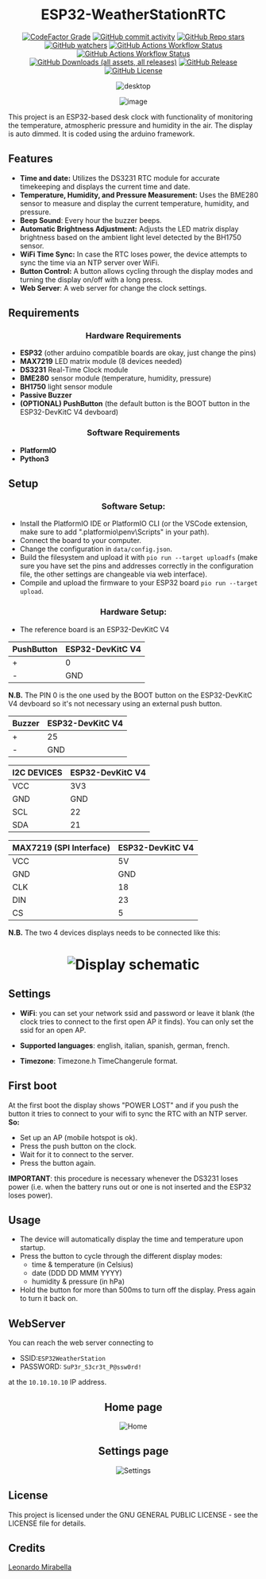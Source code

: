 <div align = center>

# ESP32-WeatherStationRTC

</div>

<p align="center">
  <a href="https://www.codefactor.io/repository/github/infra-blue/esp32-weatherstationrtc/overview/main"><img alt="CodeFactor Grade" src="https://img.shields.io/codefactor/grade/github/infra-blue/ESP32-WeatherStationRTC?style=for-the-badge&logo=codefactor&logoColor=white&label=Code%20Quality&color=red"></a>
  <a href=https://github.com/infra-blue/ESP32-WeatherStationRTC/commits><img alt="GitHub commit activity" src="https://img.shields.io/github/commit-activity/t/infra-blue/ESP32-WeatherStationRTC?style=for-the-badge&logo=conventionalcommits&logoColor=white&label=Commits&color=blue"></a>
  <a href=https://github.com/infra-blue/ESP32-WeatherStationRTC/stargazers><img alt="GitHub Repo stars" src="https://img.shields.io/github/stars/infra-blue/ESP32-WeatherStationRTC?style=for-the-badge&logo=githubsponsors&logoColor=white&label=STARS&color=yellow"></a>
  <a href=https://github.com/infra-blue/ESP32-WeatherStationRTC/watchers><img alt="GitHub watchers" src="https://img.shields.io/github/watchers/infra-blue/ESP32-WeatherStationRTC?style=for-the-badge&logo=githubcopilot&logoColor=white&color=orange"></a>
  <a href=https://github.com/infra-blue/ESP32-WeatherStationRTC/actions/workflows/dependabot.yml><img alt="GitHub Actions Workflow Status" src="https://img.shields.io/github/actions/workflow/status/infra-blue/ESP32-WeatherStationRTC/dependabot.yml?style=for-the-badge&logo=dependabot&logoColor=white&label=platformIO%20dependabot&color=green"></a>
  <a href=https://github.com/infra-blue/ESP32-WeatherStationRTC/actions/workflows/platformio-build&release.yml><img alt="GitHub Actions Workflow Status" src="https://img.shields.io/github/actions/workflow/status/infra-blue/ESP32-WeatherStationRTC/platformio-build%26release.yml?style=for-the-badge&logo=platformio&logoColor=white&label=platformIO%20build&color=green"></a>
  <a href=https://github.com/infra-blue/ESP32-WeatherStationRTC/releases/latest><img alt="GitHub Downloads (all assets, all releases)" src="https://img.shields.io/github/downloads/infra-blue/ESP32-WeatherStationRTC/total?style=for-the-badge&logo=github&logoColor=white&label=Github%20Downloads&color=lightgrey"></a>
  <a href=https://github.com/infra-blue/ESP32-WeatherStationRTC/releases/latest><img alt="GitHub Release" src="https://img.shields.io/github/v/release/infra-blue/ESP32-WeatherStationRTC?include_prereleases&sort=date&display_name=tag&style=for-the-badge&logo=webpack&logoColor=white&label=Latest&logoColor=white&color=darkblue"></a>
  <a href=https://github.com/infra-blue/ESP32-WeatherStationRTC/blob/main/LICENSE><img alt="GitHub License" src="https://img.shields.io/github/license/infra-blue/ESP32-WeatherStationRTC?style=for-the-badge&logo=gitbook&logoColor=white"></a>
</p>

<div align="center">

  ![desktop](assets/desktop.jpg)

  ![image](assets/clock.gif)

</div>

This project is an ESP32-based desk clock with functionality of monitoring the temperature, atmospheric pressure and humidity in the air. The display is auto dimmed. It is coded using the arduino framework.

## Features

- **Time and date:** Utilizes the DS3231 RTC module for accurate timekeeping and displays the current time and date.
- **Temperature, Humidity, and Pressure Measurement:** Uses the BME280 sensor to measure and display the current temperature, humidity, and pressure.
- **Beep Sound**: Every hour the buzzer beeps.
- **Automatic Brightness Adjustment:** Adjusts the LED matrix display brightness based on the ambient light level detected by the BH1750 sensor.
- **WiFi Time Sync:** In case the RTC loses power, the device attempts to sync the time via an NTP server over WiFi.
- **Button Control:** A button allows cycling through the display modes and turning the display on/off with a long press.
- **Web Server**: A web server for change the clock settings.

## Requirements

<div align="center">

### Hardware Requirements

</div>

- **ESP32** (other arduino compatible boards are okay, just change the pins)
- **MAX7219** LED matrix module (8 devices needed)
- **DS3231** Real-Time Clock module
- **BME280** sensor module (temperature, humidity, pressure)
- **BH1750** light sensor module
- **Passive Buzzer**
- **(OPTIONAL) PushButton** (the default button is the BOOT button in the ESP32-DevKitC V4 devboard)

<div align="center">

### Software Requirements

</div>

- **PlatformIO**
- **Python3**
## Setup

<div align="center">

### **Software Setup:**

</div>

   - Install the PlatformIO IDE or PlatformIO CLI (or the VSCode extension, make sure to add ".platformio\penv\Scripts" in your path).
   - Connect the board to your computer.
   - Change the configuration in ```data/config.json```.
   - Build the filesystem and upload it with ```pio run --target uploadfs``` (make sure you have set the pins and addresses correctly in the configuration file, the other settings are changeable via web interface).
   - Compile and upload the firmware to your ESP32 board ```pio run --target upload```.
<div align="center">

### **Hardware Setup:**

</div>

   - The reference board is an ESP32-DevKitC V4

<div align= center>

| PushButton | ESP32-DevKitC V4 |
| ----------- | ----------- |
|  + | 0 |
|  - | GND |

</div>

**N.B.** The PIN 0 is the one used by the BOOT button on the ESP32-DevKitC V4 devboard so it's not necessary using an external push button.

<div align= center>

| Buzzer | ESP32-DevKitC V4 |
| ----------- | ----------- |
|  + | 25 |
|  - | GND |

| I2C DEVICES| ESP32-DevKitC V4 |
| ----------- | ----------- |
| VCC | 3V3 |
| GND | GND |
| SCL | 22 |
| SDA | 21 |


| MAX7219 (SPI Interface) | ESP32-DevKitC V4 |
| ----------- | ----------- |
| VCC | 5V |
| GND | GND |
| CLK | 18 |
| DIN | 23 |
| CS | 5 |

</div>

**N.B.** The two 4 devices displays needs to be connected like this:

<div align="center">

# ![Display schematic](assets/schematic_display.png)

</div>

## Settings

- **WiFi**: you can set your network ssid and password or leave it blank (the clock tries to connect to the first open AP it finds). You can only set the ssid for an open AP.

- **Supported languages**: english, italian, spanish, german, french.

- **Timezone**: Timezone.h TimeChangerule format.

## First boot
At the first boot the display shows "POWER LOST" and if you push the button it tries to connect to your wifi to sync the RTC with an NTP server.
**So:**
- Set up an AP (mobile hotspot is ok).
- Press the push button on the clock.
- Wait for it to connect to the server.
- Press the button again.

**IMPORTANT**: this procedure is necessary whenever the DS3231 loses power (i.e. when the battery runs out or one is not inserted and the ESP32 loses power).

## Usage

- The device will automatically display the time and temperature upon startup.
- Press the button to cycle through the different display modes:
    - time & temperature (in Celsius)
    - date (DDD DD MMM YYYY)
    - humidity & pressure (in hPa)
- Hold the button for more than 500ms to turn off the display. Press again to turn it back on.

## WebServer
You can reach the web server connecting to
- SSID:```ESP32WeatherStation```
- PASSWORD: ```SuP3r_S3cr3t_P@ssw0rd!``` 

at the ```10.10.10.10``` IP address.

<div align="center">

## Home page

![Home](assets/home.png)

</div>

<div align="center">

## Settings page

![Settings](assets/settings.png)

</div>

## License

This project is licensed under the GNU GENERAL PUBLIC LICENSE - see the LICENSE file for details.

## Credits
[Leonardo Mirabella](https://github.com/infra-blue)
